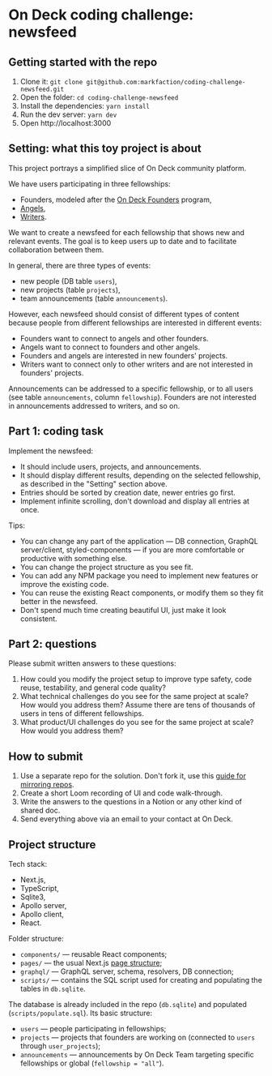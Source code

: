 # On Deck coding challenge: newsfeed

## Getting started with the repo

1. Clone it: `git clone git@github.com:markfaction/coding-challenge-newsfeed.git`
2. Open the folder: `cd coding-challenge-newsfeed`
3. Install the dependencies: `yarn install`
4. Run the dev server: `yarn dev`
5. Open http://localhost:3000

## Setting: what this toy project is about

This project portrays a simplified slice of On Deck community platform. 

We have users participating in three fellowships:
- Founders, modeled after the [On Deck Founders](https://www.beondeck.com/founders) program,
- [Angels](https://www.beondeck.com/angels),
- [Writers](https://www.beondeck.com/writers).

We want to create a newsfeed for each fellowship that shows new and relevant events. The goal is to keep users up to date and to facilitate collaboration between them.

In general, there are three types of events:
- new people (DB table `users`),
- new projects (table `projects`),
- team announcements (table `announcements`).

However, each newsfeed should consist of different types of content because people from different fellowships are interested in different events:
- Founders want to connect to angels and other founders.
- Angels want to connect to founders and other angels.
- Founders and angels are interested in new founders' projects.
- Writers want to connect only to other writers and are not interested in founders' projects.

Announcements can be addressed to a specific fellowship, or to all users (see table `announcements`, column `fellowship`). Founders are not interested in announcements addressed to writers, and so on.

## Part 1: coding task

Implement the newsfeed:
- It should include users, projects, and announcements.
- It should display different results, depending on the selected fellowship, as described in the "Setting" section above.
- Entries should be sorted by creation date, newer entries go first.
- Implement infinite scrolling, don't download and display all entries at once.

Tips:
- You can change any part of the application — DB connection, GraphQL server/client, styled-components — if you are more comfortable or productive with something else.
- You can change the project structure as you see fit.
- You can add any NPM package you need to implement new features or improve the existing code.
- You can reuse the existing React components, or modify them so they fit better in the newsfeed.
- Don't spend much time creating beautiful UI, just make it look consistent.

## Part 2: questions

Please submit written answers to these questions:
1. How could you modify the project setup to improve type safety, code reuse, testability, and general code quality?
2. What technical challenges do you see for the same project at scale? How would you address them? Assume there are tens of thousands of users in tens of different fellowships.
3. What product/UI challenges do you see for the same project at scale? How would you address them?

## How to submit

1. Use a separate repo for the solution. Don't fork it, use this [guide for mirroring repos](https://docs.github.com/en/github/creating-cloning-and-archiving-repositories/duplicating-a-repository#mirroring-a-repository).
2. Create a short Loom recording of UI and code walk-through.
3. Write the answers to the questions in a Notion or any other kind of shared doc.
4. Send everything above via an email to your contact at On Deck.

## Project structure

Tech stack:
- Next.js,
- TypeScript,
- Sqlite3,
- Apollo server,
- Apollo client,
- React.

Folder structure:
- `components/` — reusable React components;
- `pages/` — the usual Next.js [page structure](https://nextjs.org/docs/basic-features/pages);
- `graphql/` — GraphQL server, schema, resolvers, DB connection;
- `scripts/` — contains the SQL script used for creating and populating the tables in `db.sqlite`.

The database is already included in the repo (`db.sqlite`) and populated (`scripts/populate.sql`). Its basic structure:
- `users` — people participating in fellowships;
- `projects` — projects that founders are working on (connected to `users` through `user_projects`);
- `announcements` — announcements by On Deck Team targeting specific fellowships or global (`fellowship = "all"`).
  
